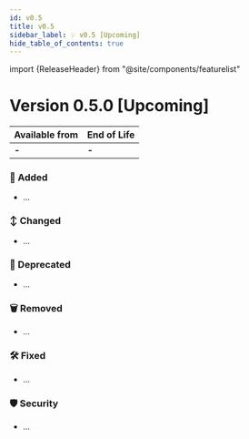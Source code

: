 ```yaml
---
id: v0.5
title: v0.5
sidebar_label: 💡 v0.5 [Upcoming]
hide_table_of_contents: true
---
```


import {ReleaseHeader} from "@site/components/featurelist"

# Version 0.5.0 [Upcoming]

| Available from | End of Life |
| --- | --- |
| **-** | **-** |

### 🌟 Added

- ...

### ↕️ Changed

- ...

### 📝 Deprecated

- ...

### 🗑️ Removed

- ...

### 🛠️ Fixed

- ...


### 🛡️ Security

- ...

